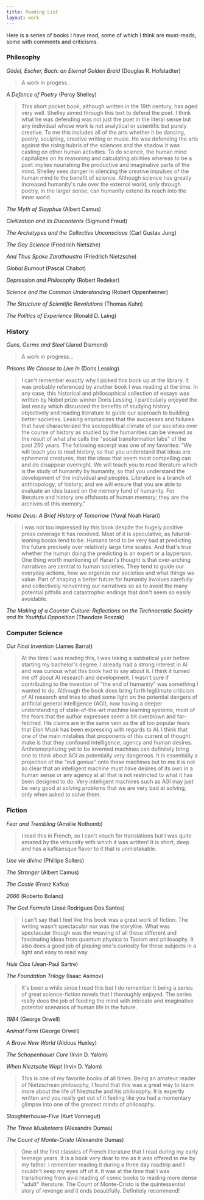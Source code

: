 ```yaml
---
title: Reading List
layout: work
---
```

Here is a series of books I have read, some of which I think are must-reads, some with comments and criticisms.

### Philosophy

*Gödel, Escher, Bach: an Eternal Golden Braid* (Douglas R. Hofstadter)
> A work in progess...

*A Defence of Poetry* (Percy Shelley)
>This short pocket book, although written in the 19th century, has aged very well. Shelley aimed through this text to defend the poet. I think what he was defending was not just the poet in the literal sense but any individual whose work is not analytical or scientific but purely creative. To me this includes all of the arts whether it be dancing, poetry, sculpting, creative writing or music. He was defending the arts against the rising hubris of the sciences and the shadow it was casting on other human activities. To do science, the human mind capitalizes on its reasoning and calculating abilities whereas to be a poet implies nourishing the productive and imaginative parts of the mind. Shelley sees danger in silencing the creative impulses of the human mind to the benefit of science. Although science has greatly increased humanity's rule over the external world, only through poetry, in the larger sense, can humanity extend its reach into the inner world.  

*The Myth of Sisyphus* (Albert Camus)
>

*Civilization and its Discontents* (Sigmund Freud)

*The Archetypes and the Collective Unconscious* (Carl Gustav Jung)
>

*The Gay Science* (Friedrich Nietszhe)
>

*And Thus Spake Zarathoustra* (Friedrich Nietzsche)
>

*Global Burnout* (Pascal Chabot)
>

*Depression and Philosophy* (Robert Redeker)
>

*Science and the Common Understanding* (Robert Oppenheimer)
>

*The Structure of Scientific Revolutions* (Thomas Kuhn)
>

*The Politics of Experience* (Ronald D. Laing)
>
### History

*Guns, Germs and Steel* (Jared Diamond)
> A work in progress...

*Prisons We Choose to Live In* (Doris Lessing)
> I can't remember exactly why I picked this book up at the library. It was probably referenced by another book I was reading at the time. In  any case, this historical and philosophical collection of essays was written by Nobel prize-winner Doris Lessing. I particularly enjoyed the last essay which discussed the benefits of studying history objectively and reading literature to guide our approach to building better societies. Lessing emphasizes that the successes and failures that have characterized the sociopolitical climate of our societies over the course of history as studied by the humanities can be viewed as the result of what she calls the "social transformation labs" of the past 250 years. The following excerpt was one of my favorites: 
> “We will teach you to read history, so that you understand that ideas are ephemeral creatures, that the ideas that seem most compelling can and do disappear overnight. We will teach you to read literature which is the study of humanity by humanity, so that you understand the development of the individual and peoples. Literature is a branch of anthropology, of history; and we will ensure that you are able to evaluate an idea based on the memory fund of humanity. For literature and history are offshoots of human memory; they are the archives of this memory.”  

*Homo Deus: A Brief History of Tomorrow* (Yuval Noah Harari)
> I was not too impressed by this book despite the hugely positive press coverage it has received. Most of it is speculative, as futurist-leaning books tend to be. Humans tend to be very bad at predicting the future precisely over relatively large time scales. And that's true whether the human doing the predicting is an expert or a layperson. One thing worth mentioning of Harari's thought is that over-arching narratives are central to human societies. They tend to guide our everyday actions, how we organize our societies and what things we value. Part of shaping a better future for humanity involves carefully and collectively reinventing our narratives so as to avoid the many potential pitfalls and catastrophic endings that don't seem so easily avoidable.  

*The Making of a Counter Culture: Reflections on the Technocratic Society and Its Youthful Opposition* (Theodore Roszak)
>

### Computer Science

*Our Final Invention* (James Barrat)
> At the time I was reading this, I was taking a sabbatical year before starting my bachelor's degree. I already had a strong interest in AI and was curious what this book had to say about it. I think it turned me off about AI research and development. I wasn't sure if contributing to the invention of "the end of humanity" was something I wanted to do. Although the book does bring forth legitimate criticism of AI research and tries to shed some light on the potential dangers of artificial general intelligence (AGI), now having a deeper understanding of state-of-the-art machine learning systems, most of the fears that the author expresses seem a bit overblown and far-fetched. His claims are in the same vein as the all too popular fears that Elon Musk has been expressing with regards to AI. I think that one of the main mistakes that proponents of this current of thought make is that they confound intelligence, agency and human desires. Anthromorphizing yet to be invented machines can definitely bring one to think about AGI as potentially very dangerous. It is essentially a projection of the  "evil genius" onto these machines but to me it is not so clear that an intelligent machine must have desires of its own in a human sense or any agency at all that is not restricted to what it has been designed to do. Very intelligent machines such as AGI may just be very good at solving problems that we are very bad at solving, only when asked to solve them. 

### Fiction

*Fear and Trembling* (Amélie Nothomb)
> I read this in French, so I can't vouch for translations but I was quite amazed by the virtuosity with which it was written! It is short, deep and has a kafkaesque flavor to it that is unmistakable.  

*Une vie divine* (Phillipe Sollers)

*The Stranger* (Albert Camus)

*The Castle* (Franz Kafka)

*2666* (Roberto Bolano)

*The God Formula* (José Rodrigues Dos Santos)
> I can't say that I feel like this book was a great work of fiction. The writing wasn't spectacular nor was the storyline. What was spectacular though was the weaving of all these different and fascinating ideas from quantum physics to Taoism and philosophy. It also does a good job of piquing one's curiosity for these subjects in a light and easy to read way.

*Huis Clos* (Jean-Paul Sartre)

*The Foundation Trilogy* (Isaac Asimov)
> It's been a while since I read this but I do remember it being a series of great science-fiction novels that I thoroughly enjoyed. The series really does the job of feeding the mind with intricate and imaginative potential scenarios of human life in the future.

*1984* (George Orwell)

*Animal Farm* (George Orwell)

*A Brave New World* (Aldous Huxley)

*The Schopenhauer Cure* (Irvin D. Yalom)
>

*When Nieztsche Wept* (Irvin D. Yalom)
> This is one of my favorite books of all times. Being an amateur reader of Nietzschean philosophy, I found that this was a great way to learn more about the life of Nieztsche and his philosophy. It is expertly written and you really get out of it feeling like you had a momentary glimpse into one of the greatest minds of philosophy.

*Slaughterhouse-Five* (Kurt Vonnegut)

*The Three Musketeers* (Alexandre Dumas)

*The Count of Monte-Cristo* (Alexandre Dumas)
> One of the first classics of French literature that I read during my early teenage years. It is a book very dear to me as it was offered to me by my father. I remember reading it during a three day roadtrip and I couldn't keep my eyes off of it. It was at the time that I was transitioning from avid reading of comic books to reading more dense "adult" literature. The Count of Monte-Cristo is the quintessential story of revenge and it ends beautifully. Definitely recommend! 

